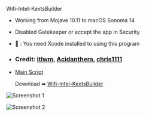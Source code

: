 Wifi-Intel-KextsBuilder

- Working from Mojave 10.11 to macOS Sonoma 14
- Disabled Gatekeeper or accept the app in Security
- 🚫 : You need Xcode installed to using this program
- ### Credit: [itlwm](https://github.com/OpenIntelWireless/itlwm), [Acidanthera](https://github.com/acidanthera), [chris1111](https://github.com/chris1111)
- [Main Script](https://github.com/chris1111/Wifi-Intel-KextsBuilder/blob/Master/Resources/script)

  Download ➥ [Wifi-Intel-KextsBuilder](https://github.com/chris1111/Wifi-Intel-KextsBuilder/releases/tag/V1)
  
![Screenshot 1](https://github.com/chris1111/Wifi-Intel-KextsBuilder/assets/6248794/4ed8dfca-910f-4950-b049-255645da48a7)

![Screenshot 2](https://github.com/chris1111/Wifi-Intel-KextsBuilder/assets/6248794/2c7b87ec-9d3b-4577-94eb-5b5c51a17c51)


